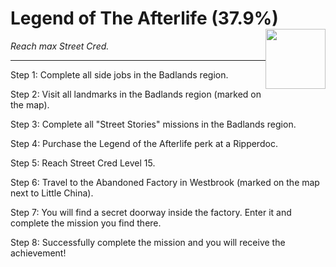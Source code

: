 # Legend of The Afterlife (37.9%) <img style="float: right;" src="https://cdn.cloudflare.steamstatic.com/steamcommunity/public/images/apps/1091500/997859e0c89dda10f11a091a566999e68e6f9ce3.jpg" width="96" height="96">

_Reach max Street Cred._

---

Step 1: 
Complete all side jobs in the Badlands region.

Step 2: 
Visit all landmarks in the Badlands region (marked on the map).

Step 3: 
Complete all "Street Stories" missions in the Badlands region.

Step 4: 
Purchase the Legend of the Afterlife perk at a Ripperdoc.

Step 5: 
Reach Street Cred Level 15.

Step 6: 
Travel to the Abandoned Factory in Westbrook (marked on the map next to Little China).

Step 7: 
You will find a secret doorway inside the factory. Enter it and complete the mission you find there.  

Step 8: 
Successfully complete the mission and you will receive the achievement!